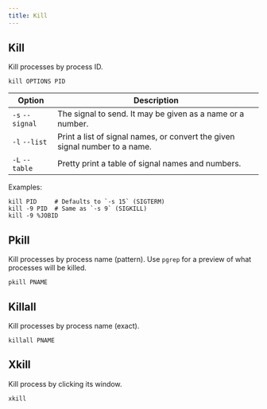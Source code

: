 ```yaml
---
title: Kill
---
```


## Kill

Kill processes by process ID.

```shell
kill OPTIONS PID
```

| Option | Description |
| --- | --- |
| `-s` `--signal` | The signal to send. It may be given as a name or a number. |
| `-l` `--list` | Print a list of signal names, or convert the given signal number to a name. |
| `-L` `--table` | Pretty print a table of signal names and numbers. |

Examples:

```shell
kill PID     # Defaults to `-s 15` (SIGTERM)
kill -9 PID  # Same as `-s 9` (SIGKILL)
kill -9 %JOBID
```

## Pkill

Kill processes by process name (pattern).
Use `pgrep` for a preview of what processes will be killed.

```shell
pkill PNAME
```

## Killall

Kill processes by process name (exact).

```shell
killall PNAME
```

## Xkill

Kill process by clicking its window.

```shell
xkill
```
